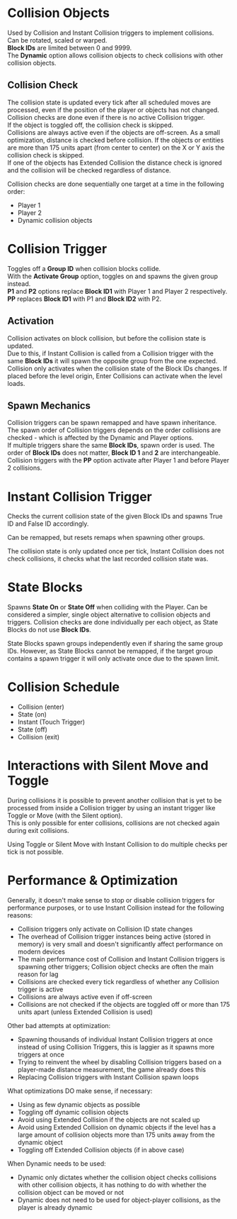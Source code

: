 # Collision Objects
Used by Collision and Instant Collision triggers to implement collisions.  
Can be rotated, scaled or warped.  
**Block IDs** are limited between 0 and 9999.  
The **Dynamic** option allows collision objects to check collisions with other collision objects.	

## Collision Check
The collision state is updated every tick after all scheduled moves are processed, even if the position of the player or objects has not changed.  
Collision checks are done even if there is no active Collision trigger.  
If the object is toggled off, the collision check is skipped.  
Collisions are always active even if the objects are off-screen.
As a small optimization, distance is checked before collision. If the objects or entities are more than 175 units apart (from center to center) on the X or Y axis the collision check is skipped.  
If one of the objects has Extended Collision the distance check is ignored and the collision will be checked regardless of distance.  

Collision checks are done sequentially one target at a time in the following order:
* Player 1
* Player 2
* Dynamic collision objects

# Collision Trigger
Toggles off a **Group ID** when collision blocks collide.  
With the **Activate Group** option, toggles on and spawns the given group instead.  
**P1** and **P2** options replace **Block ID1** with Player 1 and Player 2 respectively.  
**PP** replaces **Block ID1** with P1 and **Block ID2** with P2.  

## Activation
Collision activates on block collision, but before the collision state is updated.  
Due to this, if Instant Collision is called from a Collision trigger with the same **Block IDs** it will spawn the opposite group from the one expected.  
Collision only activates when the collision state of the Block IDs changes.
If placed before the level origin, Enter Collisions can activate when the level loads.

## Spawn Mechanics
Collision triggers can be spawn remapped and have spawn inheritance.  
The spawn order of Collision triggers depends on the order collisions are checked - which is affected by the Dynamic and Player options.  
If multiple triggers share the same **Block IDs**, spawn order is used. The order of **Block IDs** does not matter, **Block ID 1** and **2** are interchangeable.   
Collision triggers with the **PP** option activate after Player 1 and before Player 2 collisions.

# Instant Collision Trigger
Checks the current collision state of the given Block IDs and spawns True ID and False ID accordingly.

Can be remapped, but resets remaps when spawning other groups.

The collision state is only updated once per tick, Instant Collision does not check collisions, it checks what the last recorded collision state was.

# State Blocks

Spawns **State On** or **State Off** when colliding with the Player.
Can be considered a simpler, single object alternative to collision objects and triggers.
Collision checks are done individually per each object, as State Blocks do not use **Block IDs**.

State Blocks spawn groups independently even if sharing the same group IDs. However, as State Blocks cannot be remapped, if the target group contains a spawn trigger it will only activate once due to the spawn limit.

# Collision Schedule
* Collision (enter)
* State (on)
* Instant (Touch Trigger)
* State (off)
* Collision (exit)

# Interactions with Silent Move and Toggle
During collisions it is possible to prevent another collision that is yet to be processed from inside a Collision trigger by using an instant trigger like Toggle or Move (with the Silent option).  
This is only possible for enter collisions, collisions are not checked again during exit collisions.

Using Toggle or Silent Move with Instant Collision to do multiple checks per tick is not possible.

# Performance & Optimization

Generally, it doesn't make sense to stop or disable collision triggers for performance purposes, or to use Instant Collision instead for the following reasons:
- Collision triggers only activate on Collision ID state changes
- The overhead of Collision trigger instances being active (stored in memory) is very small and doesn't significantly affect performance on modern devices
- The main performance cost of Collision and Instant Collision triggers is spawning other triggers; Collision object checks are often the main reason for lag
- Collisions are checked every tick regardless of whether any Collision trigger is active
- Collisions are always active even if off-screen
- Collisions are not checked if the objects are toggled off or more than 175 units apart (unless Extended Collision is used)

Other bad attempts at optimization:
- Spawning thousands of individual Instant Collision triggers at once instead of using Collision Triggers, this is laggier as it spawns more triggers at once
- Trying to reinvent the wheel by disabling Collision triggers based on a player-made distance measurement, the game already does this
- Replacing Collision triggers with Instant Collision spawn loops

What optimizations DO make sense, if necessary:
- Using as few dynamic objects as possible
- Toggling off dynamic collision objects
- Avoid using Extended Collision if the objects are not scaled up
- Avoid using Extended Collision on dynamic objects if the level has a large amount of collision objects more than 175 units away from the dynamic object
- Toggling off Extended Collision objects (if in above case)

When Dynamic needs to be used:
- Dynamic only dictates whether the collision object checks collisions with other collision objects, it has nothing to do with whether the collision object can be moved or not
- Dynamic does not need to be used for object-player collisions, as the player is already dynamic

